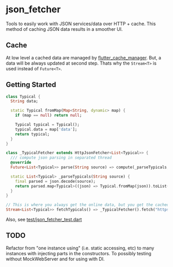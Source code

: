 # json_fetcher

Tools to easily work with JSON services/data over HTTP + cache.
This method of caching JSON data results in a smoother UI.

## Cache

At low level a cached data are managed by [flutter_cache_manager](https://github.com/Baseflow/flutter_cache_manager).
But, a data will be always updated at second step. Thats why the ```Stream<T>``` is used instead of ```Future<T>```.

## Getting Started

```dart
class Typical {
  String data;

  static Typical fromMap(Map<String, dynamic> map) {
    if (map == null) return null;

    Typical typical = Typical();
    typical.data = map['data'];
    return typical;
  }
}

class _TypicalFetcher extends HttpJsonFetcher<List<Typical>> {
  /// compute json parsing in separated thread
  @override
  Future<List<Typical>> parse(String source) => compute(_parseTypicals, source);

  static List<Typical> _parseTypicals(String source) {
    final parsed = json.decode(source);
    return parsed.map<Typical>((json) => Typical.fromMap(json)).toList();
  }
}

// This is where you always get the online data, but you get the cached data first, if any
Stream<List<Typical>> fetchTypicals() => _TypicalFetcher().fetch("https://host/api/typicals");
```

Also, see [test/json_fetcher_test.dart](test/json_fetcher_test.dart)

## TODO

Refactor from "one instance using" (i.e. static accessing, etc) 
to many instances with injecting parts in the constructors. 
To possibly testing without MockWebServer and for using with DI.